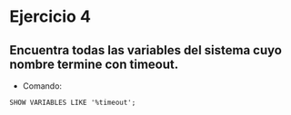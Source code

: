 # Ejercicio 4

## Encuentra todas las variables del sistema cuyo nombre termine con timeout.

- Comando:

```
SHOW VARIABLES LIKE '%timeout';
```